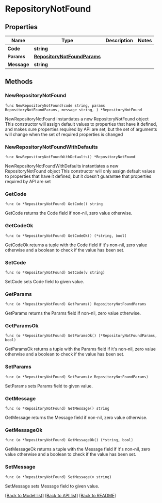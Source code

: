 # RepositoryNotFound

## Properties

Name | Type | Description | Notes
------------ | ------------- | ------------- | -------------
**Code** | **string** |  | 
**Params** | [**RepositoryNotFoundParams**](RepositoryNotFoundParams.md) |  | 
**Message** | **string** |  | 

## Methods

### NewRepositoryNotFound

`func NewRepositoryNotFound(code string, params RepositoryNotFoundParams, message string, ) *RepositoryNotFound`

NewRepositoryNotFound instantiates a new RepositoryNotFound object
This constructor will assign default values to properties that have it defined,
and makes sure properties required by API are set, but the set of arguments
will change when the set of required properties is changed

### NewRepositoryNotFoundWithDefaults

`func NewRepositoryNotFoundWithDefaults() *RepositoryNotFound`

NewRepositoryNotFoundWithDefaults instantiates a new RepositoryNotFound object
This constructor will only assign default values to properties that have it defined,
but it doesn't guarantee that properties required by API are set

### GetCode

`func (o *RepositoryNotFound) GetCode() string`

GetCode returns the Code field if non-nil, zero value otherwise.

### GetCodeOk

`func (o *RepositoryNotFound) GetCodeOk() (*string, bool)`

GetCodeOk returns a tuple with the Code field if it's non-nil, zero value otherwise
and a boolean to check if the value has been set.

### SetCode

`func (o *RepositoryNotFound) SetCode(v string)`

SetCode sets Code field to given value.


### GetParams

`func (o *RepositoryNotFound) GetParams() RepositoryNotFoundParams`

GetParams returns the Params field if non-nil, zero value otherwise.

### GetParamsOk

`func (o *RepositoryNotFound) GetParamsOk() (*RepositoryNotFoundParams, bool)`

GetParamsOk returns a tuple with the Params field if it's non-nil, zero value otherwise
and a boolean to check if the value has been set.

### SetParams

`func (o *RepositoryNotFound) SetParams(v RepositoryNotFoundParams)`

SetParams sets Params field to given value.


### GetMessage

`func (o *RepositoryNotFound) GetMessage() string`

GetMessage returns the Message field if non-nil, zero value otherwise.

### GetMessageOk

`func (o *RepositoryNotFound) GetMessageOk() (*string, bool)`

GetMessageOk returns a tuple with the Message field if it's non-nil, zero value otherwise
and a boolean to check if the value has been set.

### SetMessage

`func (o *RepositoryNotFound) SetMessage(v string)`

SetMessage sets Message field to given value.



[[Back to Model list]](../README.md#documentation-for-models) [[Back to API list]](../README.md#documentation-for-api-endpoints) [[Back to README]](../README.md)


